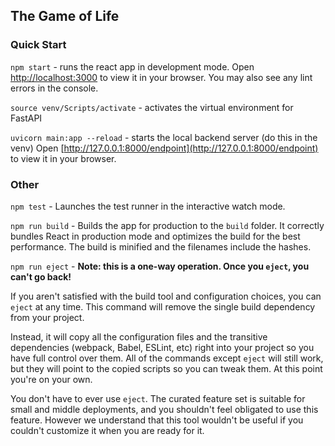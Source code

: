 ## The Game of Life

### Quick Start
`npm start` - runs the react app in development mode. Open [http://localhost:3000](http://localhost:3000) to view it in your browser.
You may also see any lint errors in the console.

`source venv/Scripts/activate` - activates the virtual environment for FastAPI

`uvicorn main:app --reload` - starts the local backend server (do this in the venv) Open [http://127.0.0.1:8000/endpoint](http://127.0.0.1:8000/endpoint) to view it in your browser.


### Other
`npm test` - Launches the test runner in the interactive watch mode.

`npm run build` - Builds the app for production to the `build` folder.
It correctly bundles React in production mode and optimizes the build for the best performance. The build is minified and the filenames include the hashes.


`npm run eject` - **Note: this is a one-way operation. Once you `eject`, you can't go back!**

If you aren't satisfied with the build tool and configuration choices, you can `eject` at any time. This command will remove the single build dependency from your project.

Instead, it will copy all the configuration files and the transitive dependencies (webpack, Babel, ESLint, etc) right into your project so you have full control over them. All of the commands except `eject` will still work, but they will point to the copied scripts so you can tweak them. At this point you're on your own.

You don't have to ever use `eject`. The curated feature set is suitable for small and middle deployments, and you shouldn't feel obligated to use this feature. However we understand that this tool wouldn't be useful if you couldn't customize it when you are ready for it.